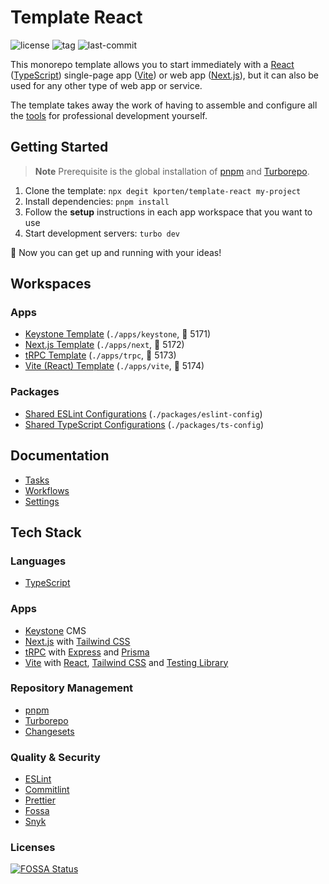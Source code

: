 # Template React

![license](https://img.shields.io/github/license/kporten/template-react?style=for-the-badge)
![tag](https://img.shields.io/github/v/tag/kporten/template-react?style=for-the-badge)
![last-commit](https://img.shields.io/github/last-commit/kporten/template-react?style=for-the-badge)

This monorepo template allows you to start immediately with a [React](https://reactjs.org) ([TypeScript](https://www.typescriptlang.org)) single-page app ([Vite](https://vitejs.dev)) or web app ([Next.js](https://nextjs.org)), but it can also be used for any other type of web app or service.

The template takes away the work of having to assemble and configure all the [tools](#tech-stack) for professional development yourself.

## Getting Started

> **Note**
> Prerequisite is the global installation of [pnpm](https://pnpm.io/installation) and [Turborepo](https://turbo.build/repo/docs/faq#should-i-install-turborepo-globally).

1. Clone the template: `npx degit kporten/template-react my-project`
2. Install dependencies: `pnpm install`
3. Follow the **setup** instructions in each app workspace that you want to use
4. Start development servers: `turbo dev`

:rocket: Now you can get up and running with your ideas!

## Workspaces

### Apps

- [Keystone Template](./apps/keystone/README.md) (`./apps/keystone`, 🔌 5171)
- [Next.js Template](./apps/next/README.md) (`./apps/next`, 🔌 5172)
- [tRPC Template](./apps/trpc/README.md) (`./apps/trpc`, 🔌 5173)
- [Vite (React) Template](./apps/vite/README.md) (`./apps/vite`, 🔌 5174)

### Packages

- [Shared ESLint Configurations](./packages/eslint-config/README.md) (`./packages/eslint-config`)
- [Shared TypeScript Configurations](./packages/ts-config/README.md) (`./packages/ts-config`)

## Documentation

- [Tasks](./docs/tasks.md)
- [Workflows](./docs/workflows.md)
- [Settings](./docs/settings.md)

## Tech Stack

### Languages

- [TypeScript](https://www.typescriptlang.org)

### Apps

- [Keystone](https://keystonejs.com) CMS
- [Next.js](https://nextjs.org) with [Tailwind CSS](https://tailwindcss.com)
- [tRPC](https://trpc.io) with [Express](https://expressjs.com) and [Prisma](https://www.prisma.io)
- [Vite](https://vitejs.dev) with [React](https://reactjs.org), [Tailwind CSS](https://tailwindcss.com) and [Testing Library](https://testing-library.com)

### Repository Management

- [pnpm](https://pnpm.io)
- [Turborepo](https://turborepo.org)
- [Changesets](https://github.com/changesets/changesets)

### Quality & Security

- [ESLint](https://eslint.org)
- [Commitlint](https://commitlint.js.org)
- [Prettier](https://prettier.io)
- [Fossa](https://fossa.com)
- [Snyk](https://snyk.io)

### Licenses

[![FOSSA Status](https://app.fossa.com/api/projects/custom%2B27173%2Fgithub.com%2Fkporten%2Ftemplate-react.svg?type=large)](https://app.fossa.com/projects/custom%2B27173%2Fgithub.com%2Fkporten%2Ftemplate-react?ref=badge_large)
